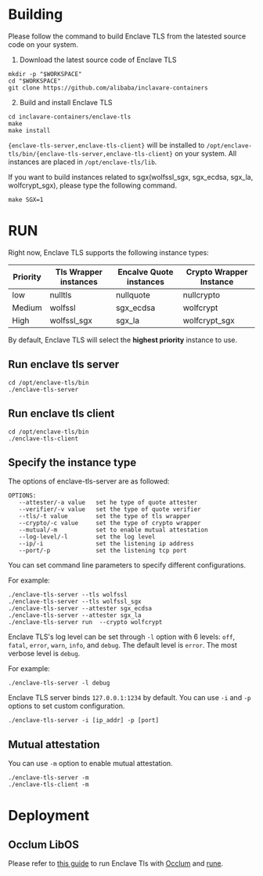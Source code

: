 # Building

Please follow the command to build Enclave TLS from the latested source code on your system.

1. Download the latest source code of Enclave TLS

```shell
mkdir -p "$WORKSPACE"
cd "$WORKSPACE"
git clone https://github.com/alibaba/inclavare-containers
```

2. Build and install Enclave TLS

```shell
cd inclavare-containers/enclave-tls
make
make install
```

`{enclave-tls-server,enclave-tls-client}` will be installed to `/opt/enclave-tls/bin/{enclave-tls-server,enclave-tls-client}` on your system. All instances are placed in `/opt/enclave-tls/lib`.

If you want to build instances related to sgx(wolfssl\_sgx, sgx\_ecdsa, sgx\_la, wolfcrypt\_sgx), please type the following command.

```shell
make SGX=1
```

# RUN

Right now, Enclave TLS supports the following instance types:

| Priority | Tls Wrapper instances | Encalve Quote instances | Crypto Wrapper Instance |
| -------- | --------------------- | ----------------------- | ----------------------- |
| low      | nulltls               | nullquote               | nullcrypto              |
| Medium   | wolfssl               | sgx\_ecdsa              | wolfcrypt               |
| High     | wolfssl\_sgx          | sgx\_la                 | wolfcrypt\_sgx          |

By default,  Enclave TLS will select the **highest priority** instance to use.

## Run enclave tls server
```
cd /opt/enclave-tls/bin
./enclave-tls-server
```

## Run enclave tls client
```
cd /opt/enclave-tls/bin
./enclave-tls-client
```

## Specify the instance type

The options of enclave-tls-server are as followed:  

```shell
OPTIONS:
   --attester/-a value   set he type of quote attester
   --verifier/-v value   set the type of quote verifier
   --tls/-t value        set the type of tls wrapper
   --crypto/-c value     set the type of crypto wrapper
   --mutual/-m           set to enable mutual attestation
   --log-level/-l        set the log level
   --ip/-i               set the listening ip address
   --port/-p             set the listening tcp port
```

You can set command line parameters to specify different configurations.

For example:

```shell
./enclave-tls-server --tls wolfssl
./enclave-tls-server --tls wolfssl_sgx
./enclave-tls-server --attester sgx_ecdsa
./enclave-tls-server --attester sgx_la
./enclave-tls-server run  --crypto wolfcrypt
```

Enclave TLS's log level can be set through `-l` option with 6 levels: `off`, `fatal`, `error`, `warn`, `info`, and `debug`. The default level is `error`. The most verbose level is `debug`.

For example:

```
./enclave-tls-server -l debug
```

Enclave TLS server binds `127.0.0.1:1234` by default. You can use `-i` and `-p` options to set custom configuration.

```shell
./enclave-tls-server -i [ip_addr] -p [port]
```

## Mutual attestation

You can use `-m` option to enable mutual attestation.

```shell
./enclave-tls-server -m
./enclave-tls-client -m
```

# Deployment

## Occlum LibOS

Please refer to [this guide](docs/run_enclave_tls_with_occlum.md) to run Enclave Tls with [Occlum](https://github.com/occlum/occlum) and [rune](https://github.com/alibaba/inclavare-containers/tree/master/rune).
